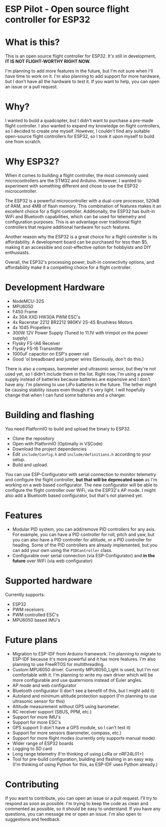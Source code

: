 # ESP Pilot - Open source flight controller for ESP32

# What is this?
This is an open source flight controller for ESP32. It's still in development, <b>IT IS NOT FLIGHT-WORTHY RIGHT NOW.</b>

I'm planning to add more features in the future, but I'm not sure when I'll have time to work on it. I'm also planning to add support for more hardware, but I don't have all the hardware to test it. If you want to help, you can open an issue or a pull request.

# Why?
I wanted to build a quadcopter, but I didn't want to purchase a pre-made flight controller. I also wanted to expand my knowledge on flight controllers, so I decided to create one myself. However, I couldn't find any suitable open-source flight controllers for ESP32, so I took it upon myself to build one from scratch.

# Why ESP32?
When it comes to building a flight controller, the most commonly used microcontrollers are the STM32 and Arduino. However, I wanted to experiment with something different and chose to use the ESP32 microcontroller.

The ESP32 is a powerful microcontroller with a dual-core processor, 520kB of RAM, and 4MB of flash memory. This combination of features makes it an excellent choice for a flight controller. Additionally, the ESP32 has built-in WiFi and Bluetooth capabilities, which can be used for telemetry and configuration purposes. This is an advantage over traditional flight controllers that require additional hardware for such features.

Another reason why the ESP32 is a great choice for a flight controller is its affordability. A development board can be purchased for less than $5, making it an accessible and cost-effective option for hobbyists and DIY enthusiasts.

Overall, the ESP32's processing power, built-in connectivity options, and affordability make it a compelling choice for a flight controller.

# Development Hardware
- NodeMCU-32S
- MPU6050
- F450 Frame
- 4x 30A XXD HW30A PWM ESC's
- 4x Racerstar 2212 BR2212 980KV 2S-4S Brushless Motors
- 4x 1045 Propellers
- 300W 12V Power Supply (Tuned to 11.1V with trimpot on the power supply)
- Flysky FS-IA6 Receiver
- Flysky FS-I6 Transmitter
- 1000uF capacitor on ESP's power rail
- Good 'ol breadboard and jumper wires (Seriously, don't do this.)

There is also a compass, barometer and ultrasonic sensor, but they're not used yet, so I didn't include them in the list.
Right now, I'm using a power supply instead of batteries because batteries are expensive and I don't have any. I'm planning to use LiPo batteries in the future. The tether might be causing stability issues even though it's very light. I will hopefully change that when I can fund some batteries and a charger.

# Building and flashing
You need PlatformIO to build and upload the binary to ESP32.
- Clone the repository
- Open with PlatformIO (Optimally in VSCode)
- Download the project dependencies
- Edit `include/Config.h` and `include/definitions.h` according to your setup.
- Build and upload.

You can use ESP-Configurator with serial connection to monitor telemetry and configure the flight controller, <b>but that will be deprecated soon</b> as I'm working on a web based configurator. The new configurator will be able to configure the flight controller over WiFi, via the ESP32's AP mode. I might also add a Bluetooth based configurator, but that's not planned yet.

# Features
- Modular PID system, you can add/remove PID controllers for any axis. For example, you can have a PID controller for roll, pitch and yaw, but you can also have a PID controller for altitude, or a PID controller for heading. Some of the PID controllers are already implemented, but you can add your own using the `PIDController` class.
- Configurable over serial connection (via ESP-Configurator) and <b>in the future</b> over WiFi (via web configurator)

# Supported hardware
Currently supports:
- ESP32
- PWM receivers
- PWM controlled ESC's
- MPU6050 based IMU's

# Future plans
- Migration to ESP-IDF from Arduino framework. I'm planning to migrate to ESP-IDF because it's more powerful and it has more features. I'm also planning to use FreeRTOS for multithreading.
- Custom MPU6050 driver. Currently MPU6050_Light is used, but I'm not comfortable with it. I'm planning to write my own driver which will be more configurable and use quaternions instead of Euler angles.
- AP mode and web configurator
- Bluetooth configurator (I don't see a benefit of this, but I might add it)
- Autoland and minimum altitude protection support (I'm planning to use ultrasonic sensor for this)
- Altitude measurement without GPS using barometer.
- RC receiver support (SBUS, PPM, etc.)
- Support for more IMU's
- Support for more ESC's
- GPS support (I don't have a GPS module, so I can't test it)
- Support for more sensors (barometer, compass, etc.)
- Support for more flight modes (currently only supports manual mode)
- Wider range of ESP32 boards
- Logging to SD card
- Long range telemetry (I'm thinking of using LoRa or nRF24L01+)
- Tool for pre-build configuration, building and flashing in an easy way. (I'm thinking of using Python for this, as ESP-IDF uses Python already.)

# Contributing
If you want to contribute, you can open an issue or a pull request. I'll try to respond as soon as possible. I'm trying to keep the code as clean and commented as possible, so it should be easy to understand. If you have any questions, you can message me or open an issue. I'm also open to suggestions and feedback.